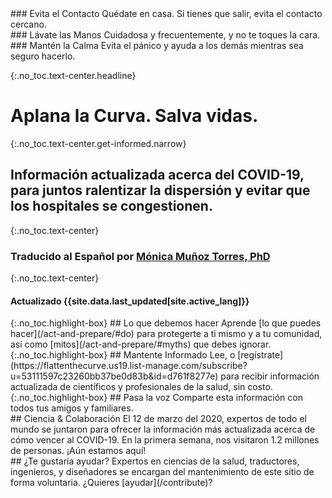 <div markdown="1" class="row col-3 do-these">
<div markdown="1">
### Evita el Contacto
Quédate en casa. Si tienes que salir, evita el contacto cercano.
</div>
<div markdown="1">
### Lávate las Manos
Cuidadosa y frecuentemente, y no te toques la cara.
</div>
<div markdown="1">
### Mantén la Calma
Evita el pánico y ayuda a los demás mientras sea seguro hacerlo.
</div>
</div>

{:.no_toc.text-center.headline}
# Aplana la Curva. Salva vidas.

{:.no_toc.text-center.get-informed.narrow}
## Información actualizada acerca del COVID-19, para juntos ralentizar la dispersión y evitar que los hospitales se congestionen.

{:.no_toc.text-center}
### Traducido al Español por [Mónica Muñoz Torres, PhD](https://www.linkedin.com/in/monimunozto/)

{:.no_toc.text-center}
#### Actualizado {{site.data.last_updated[site.active_lang]}}

<div class="row col-3 ctas push-up-2">

<div markdown="1" class="mission">
{:.no_toc.highlight-box}
## Lo que debemos hacer
Aprende [lo que puedes hacer](/act-and-prepare/#do) para protegerte a ti mismo y a tu comunidad, así como [mitos](/act-and-prepare/#myths) que debes ignorar.
</div>
<div markdown="1" class="mission">
{:.no_toc.highlight-box}
## Mantente Informado
Lee, o [regístrate](https://flattenthecurve.us19.list-manage.com/subscribe?u=53111597c23260bb37be0d83b&id=d761f8277e) para recibir información actualizada de científicos y profesionales de la salud, sin costo.
</div>
<div markdown="1" class="mission">
{:.no_toc.highlight-box}
## Pasa la voz
Comparte esta información con todos tus amigos y familiares.
</div>
</div>

<div class="row col-2 push-up-1">
<div markdown="1">
## Ciencia & Colaboración
El 12 de marzo del 2020, expertos de todo el mundo se juntaron para ofrecer la información más actualizada acerca de cómo vencer al COVID-19. En la primera semana, nos visitaron 1.2 millones de personas. ¡Aún estamos aquí!
</div>
<div markdown="1">
## ¿Te gustaría ayudar?
Expertos en ciencias de la salud, traductores, ingenieros, y diseñadores se encargan del mantenimiento de este sitio de forma voluntaria. ¿Quieres [ayudar](/contribute)?
</div>

</div>
